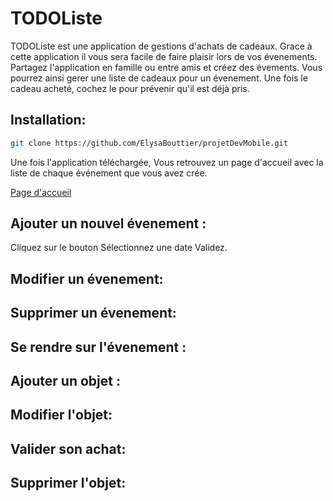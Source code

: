 # TODOListe
TODOListe est une application de gestions d'achats de cadeaux.
Grace à cette application il vous sera facile de faire plaisir lors de vos évenements.
Partagez l'application en famille ou entre amis et créez des évements.
Vous pourrez ainsi gerer une liste de cadeaux pour un évenement.
Une fois le cadeau acheté, cochez le pour prévenir qu'il est déjà pris.


## Installation:
```bash
git clone https://github.com/ElysaBouttier/projetDevMobile.git
```
Une fois l'application téléchargée,
Vous retrouvez un page d'accueil avec la liste
de chaque événement que vous avez crée.

[Page d'accueil](https://github.com/ElysaBouttier/projetDevMobile/blob/main/Todolist_Bouttier_Malherbe/app/src/main/res/drawable-v24/accueil.png)

## Ajouter un nouvel évenement :

Cliquez sur le bouton
Sélectionnez une date
Validez.

## Modifier un évenement:

## Supprimer un évenement:

## Se rendre sur l'évenement :

## Ajouter un objet :

## Modifier l'objet:

## Valider son achat:

## Supprimer l'objet:

